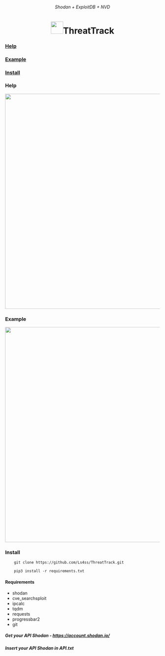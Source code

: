 <h6 align="center">Shodan + ExploitDB + NVD</h6>
<h1 align="center"><img width="40" src=https://raw.githubusercontent.com/Ls4ss/ThreatTrack/main/example/logo.png>ThreatTrack</h1>

### [Help](https://github.com/Ls4ss/ThreatTrack/blob/main/README.md#help-1)
### [Example](https://github.com/Ls4ss/ThreatTrack/blob/main/README.md#example-1)
### [Install](https://github.com/Ls4ss/ThreatTrack/blob/main/README.md#install-1)

### Help
<img width="700" src=https://raw.githubusercontent.com/Ls4ss/ThreatTrack/main/example/help-1.png>

### Example
<img width="700" src=https://raw.githubusercontent.com/Ls4ss/ThreatTrack/main/example/xpl.png>

### Install

        git clone https://github.com/Ls4ss/ThreatTrack.git

        pip3 install -r requirements.txt
        
#### Requirements
        
+ shodan
+ cve_searchsploit
+ ipcalc
+ tqdm
+ requests
+ progressbar2
+ git
        
##### Get your API Shodan - https://account.shodan.io/
##### Insert your API Shodan in API.txt
